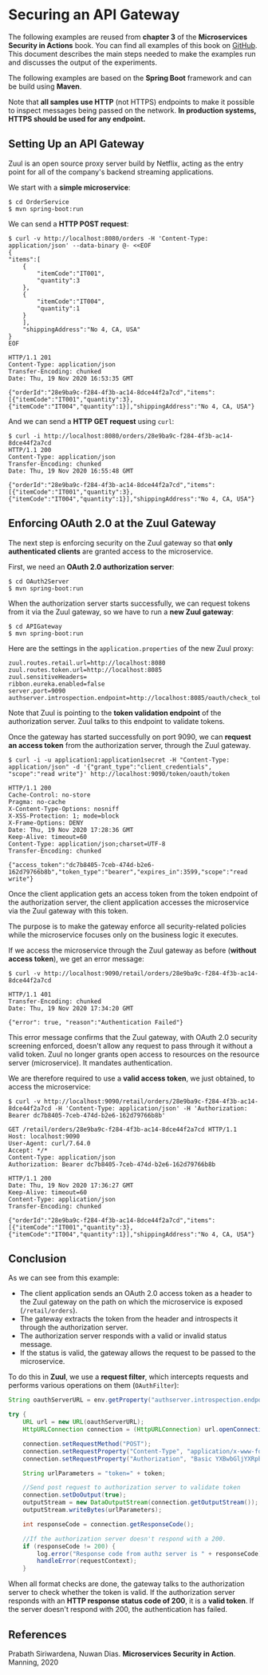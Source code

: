 # Securing an API Gateway

The following examples are reused from **chapter 3** of the **Microservices Security in Actions** book. 
You can find all examples of this book on [GitHub](https://github.com/microservices-security-in-action/samples).
This document describes the main steps needed to make the examples run and discusses the output 
of the experiments.

The following examples are based on the **Spring Boot** framework and can be build using **Maven**.

Note that **all samples use HTTP** (not HTTPS) endpoints to make it possible to inspect messages being 
passed on the network.
**In production systems, HTTPS should be used for any endpoint.**



## Setting Up an API Gateway 
Zuul is an open source proxy server build by Netflix, acting as the entry point for
all of the company's backend streaming applications.

We start with a **simple microservice**:
```
$ cd OrderService
$ mvn spring-boot:run
```

We can send a **HTTP POST request**:
```
$ curl -v http://localhost:8080/orders -H 'Content-Type: application/json' --data-binary @- <<EOF
{
"items":[
    {
        "itemCode":"IT001",
        "quantity":3
    },
    {
        "itemCode":"IT004",
        "quantity":1
    }
    ],
    "shippingAddress":"No 4, CA, USA"
}
EOF

HTTP/1.1 201
Content-Type: application/json
Transfer-Encoding: chunked
Date: Thu, 19 Nov 2020 16:53:35 GMT

{"orderId":"28e9ba9c-f284-4f3b-ac14-8dce44f2a7cd","items":[{"itemCode":"IT001","quantity":3},{"itemCode":"IT004","quantity":1}],"shippingAddress":"No 4, CA, USA"}
```
And we can send a **HTTP GET request** using `curl`:
```
$ curl -i http://localhost:8080/orders/28e9ba9c-f284-4f3b-ac14-8dce44f2a7cd
HTTP/1.1 200
Content-Type: application/json
Transfer-Encoding: chunked
Date: Thu, 19 Nov 2020 16:55:48 GMT

{"orderId":"28e9ba9c-f284-4f3b-ac14-8dce44f2a7cd","items":[{"itemCode":"IT001","quantity":3},{"itemCode":"IT004","quantity":1}],"shippingAddress":"No 4, CA, USA"}
```

## Enforcing OAuth 2.0 at the Zuul Gateway
The next step is enforcing security on the Zuul gateway so that **only authenticated 
clients** are granted access to the microservice.

First, we need an **OAuth 2.0 authorization server**:
```
$ cd OAuth2Server
$ mvn spring-boot:run
```

When the authorization server starts successfully, we can request tokens from it via 
the Zuul gateway, so we have to run a **new Zuul gateway**:
```
$ cd APIGateway
$ mvn spring-boot:run
```

Here are the settings in the `application.properties` of the new Zuul proxy:
```
zuul.routes.retail.url=http://localhost:8080
zuul.routes.token.url=http://localhost:8085
zuul.sensitiveHeaders=
ribbon.eureka.enabled=false
server.port=9090
authserver.introspection.endpoint=http://localhost:8085/oauth/check_token
```
Note that Zuul is pointing to the **token validation endpoint** of the authorization server.
Zuul talks to this endpoint to validate tokens.

Once the gateway has started successfully on port 9090, we can **request an access
token** from the authorization server, through the Zuul gateway.
```
$ curl -i -u application1:application1secret -H "Content-Type: application/json" -d '{"grant_type":"client_credentials", "scope":"read write"}' http://localhost:9090/token/oauth/token

HTTP/1.1 200
Cache-Control: no-store
Pragma: no-cache
X-Content-Type-Options: nosniff
X-XSS-Protection: 1; mode=block
X-Frame-Options: DENY
Date: Thu, 19 Nov 2020 17:28:36 GMT
Keep-Alive: timeout=60
Content-Type: application/json;charset=UTF-8
Transfer-Encoding: chunked

{"access_token":"dc7b8405-7ceb-474d-b2e6-162d79766b8b","token_type":"bearer","expires_in":3599,"scope":"read write"}
```

Once the client application gets an access token from the token endpoint of the
authorization server, the client application accesses the microservice via the Zuul
gateway with this token.

The purpose is to make the gateway enforce all security-related policies while the
microservice focuses only on the business logic it executes.

If we access the microservice through the Zuul gateway as before (**without access token**), 
we get an error message:
```
$ curl -v http://localhost:9090/retail/orders/28e9ba9c-f284-4f3b-ac14-8dce44f2a7cd

HTTP/1.1 401
Transfer-Encoding: chunked
Date: Thu, 19 Nov 2020 17:34:20 GMT

{"error": true, "reason":"Authentication Failed"}
```
This error message confirms that the Zuul gateway, with OAuth 2.0 security 
screening enforced, doesn't allow any request to pass through it without a 
valid token.
Zuul no longer grants open access to resources on the resource server (microservice).
It mandates authentication.

We are therefore required to use a **valid access token**, we just obtained, 
to access the microservice:
```
$ curl -v http://localhost:9090/retail/orders/28e9ba9c-f284-4f3b-ac14-8dce44f2a7cd -H 'Content-Type: application/json' -H 'Authorization: Bearer dc7b8405-7ceb-474d-b2e6-162d79766b8b'

GET /retail/orders/28e9ba9c-f284-4f3b-ac14-8dce44f2a7cd HTTP/1.1
Host: localhost:9090
User-Agent: curl/7.64.0
Accept: */*
Content-Type: application/json
Authorization: Bearer dc7b8405-7ceb-474d-b2e6-162d79766b8b

HTTP/1.1 200
Date: Thu, 19 Nov 2020 17:36:27 GMT
Keep-Alive: timeout=60
Content-Type: application/json
Transfer-Encoding: chunked

{"orderId":"28e9ba9c-f284-4f3b-ac14-8dce44f2a7cd","items":[{"itemCode":"IT001","quantity":3},{"itemCode":"IT004","quantity":1}],"shippingAddress":"No 4, CA, USA"}
```

## Conclusion
As we can see from this example:
* The client application sends an OAuth 2.0 access token as a header 
to the Zuul gateway on the path on which the microservice is exposed (`/retail/orders`).
* The gateway extracts the token from the header and introspects it through the 
authorization server.
* The authorization server responds with a valid or invalid status message. 
* If the status is valid, the gateway allows the request to be passed to the microservice.

To do this in **Zuul**, we use a **request filter**, which intercepts requests and performs 
various operations on them (`OAuthFilter`): 
```Java
String oauthServerURL = env.getProperty("authserver.introspection.endpoint");

try {
    URL url = new URL(oauthServerURL);
    HttpURLConnection connection = (HttpURLConnection) url.openConnection();

    connection.setRequestMethod("POST");
    connection.setRequestProperty("Content-Type", "application/x-www-form-urlencoded");
    connection.setRequestProperty("Authorization", "Basic YXBwbGljYXRpb24xOmFwcGxpY2F0aW9uMXNlY3JldA==");

    String urlParameters = "token=" + token;

    //Send post request to authorization server to validate token
    connection.setDoOutput(true);
    outputStream = new DataOutputStream(connection.getOutputStream());
    outputStream.writeBytes(urlParameters);

    int responseCode = connection.getResponseCode();

    //If the authorization server doesn't respond with a 200.
    if (responseCode != 200) {
        log.error("Response code from authz server is " + responseCode);
        handleError(requestContext);
    }
```
When all format checks are done, the gateway talks to the authorization server to
check whether the token is valid.
If the authorization server responds with an **HTTP response status code of 200**, 
it is a **valid token**.
If the server doesn't respond with 200, the authentication has failed.


## References
Prabath Siriwardena, Nuwan Dias. **Microservices Security in Action**. Manning, 2020
